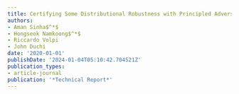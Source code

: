 ```yaml
---
title: Certifying Some Distributional Robustness with Principled Adversarial Training
authors:
- Aman Sinha$^*$
- Hongseok Namkoong$^*$
- Riccardo Volpi
- John Duchi
date: '2020-01-01'
publishDate: '2024-01-04T05:10:42.704521Z'
publication_types:
- article-journal
publication: '*Technical Report*'
---
```

